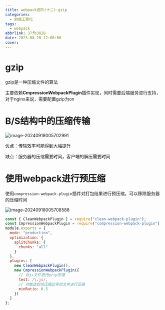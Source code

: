 ```yaml
---
title: webpack进阶(十二)-gzip
categories:
  - 前端工程化
tags:
  - webpack
abbrlink: 37fb3828
date: 2023-08-20 12:00:00
cover:
---
```


# gzip

gzip是一种压缩文件的算法

主要依赖**CmpressionWebpackPlugin**插件实现，同时需要后端服务进行支持，对于nginx来说，需要配置gzip为on

# B/S结构中的压缩传输

![image-20240918005702991](./assets/webpack进阶-性能优化(十二)/image-20240918005702991.png)

优点：传输效率可能得到大幅提升

缺点：服务器的压缩需要时间，客户端的解压需要时间

# 使用webpack进行预压缩

使用`compression-webpack-plugin`插件对打包结果进行预压缩，可以移除服务器的压缩时间

![image-20240918005708588](./assets/webpack进阶-性能优化(十二)/image-20240918005708588.png)

```javascript
const { CleanWebpackPlugin } = require("clean-webpack-plugin");
const CmpressionWebpackPlugin = require("compression-webpack-plugin")
module.exports = {
  mode: "production",
  optimization: {
    splitChunks: {
      chunks: "all"
    }
  },
  plugins: [
    new CleanWebpackPlugin(),
    new CmpressionWebpackPlugin({
      // 对js文件进行gzip压缩
      test: /\.js/,
      // 对能达到该压缩比率的文件进行压缩
      minRatio: 0.5
    })
  ]
};

```

